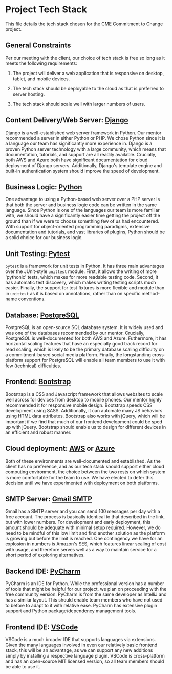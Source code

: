 # Project Tech Stack

This file details the tech stack chosen for the CME Commitment to Change project.

## General Constraints

Per our meeting with the client, our choice of tech stack is free so long as it meets the following requirements:

1. The project will deliver a web application that is responsive on desktop, tablet, and mobile devices.

2. The tech stack should be deployable to the cloud as that is preferred to server hosting.

3. The tech stack should scale well with larger numbers of users.

## Content Delivery/Web Server: [Django](https://www.djangoproject.com/start/overview/)

Django is a well-established web server framework in Python. Our mentor recommended a server in either Python or PHP. We chose Python since it is a language our team has significantly more experience in. Django is a proven Python server technology with a large community, which means that documentation, tutorials, and support are all readily available. Crucially, both AWS and Azure both have significant documentation for cloud deployment of Django servers. Additionally, Django's template engine and built-in authentication system should improve the speed of development.

## Business Logic: [Python](https://www.python.org/)

One advantage to using a Python-based web server over a PHP server is that both the server and business logic code can be written in the same language. Since Python is one of the languages our team is more familiar with, we should have a significantly easier time getting the project off the ground than if we were to choose something few of us had encountered. With support for object-oriented programming paradigms, extensive documentation and tutorials, and vast libraries of plugins, Python should be a solid choice for our business logic.

## Unit Testing: [Pytest](https://docs.pytest.org/en/7.4.x/)

`pytest` is a framework for unit tests in Python. It has three main advantages over the JUnit-style `unittest` module. First, it allows the writing of more 'pythonic' tests, which makes for more readable testing code. Second, it has automatic test discovery, which makes writing testing scripts much easier. Finally, the support for test fixtures is more flexible and module than in `unittest` as it is based on annotations, rather than on specific method-name conventions.

## Database: [PostgreSQL](https://www.postgresql.org/)

PostgreSQL is an open-source SQL database system. It is widely used and was one of the databases recommended by our mentor. Crucially, PostgreSQL is well-documented for both AWS and Azure. Futhermore, it has horizontal scaling features that have an especially good track record for read scaling, which is likely to be the primary database scaling difficulty on a commitment-based social media platform. Finally, the longstanding cross-platform support for PostgreSQL will enable all team members to use it with few (technical) difficulties.

## Frontend: [Bootstrap](https://getbootstrap.com/)

Bootstrap is a CSS and Javascript framework that allows websites to scale well across for devices from desktop to mobile phones. Our mentor highly recommended it for responsive mobile design. Bootstrap speeds CSS development using SASS. Additionally, it can automate many JS behaviors using HTML data attributes. Bootstrap also works with jQuery, which will be important if we find that much of our frontend development could be sped up with jQuery. Bootstrap should enable us to design for different devices in an efficient and robust manner.

## Cloud deployment: [AWS](https://aws.amazon.com/console/) or [Azure](https://azure.microsoft.com/en-us)

Both of these environments are well-documented and established. As the client has no preference, and as our tech stack should support either cloud computing environment, the choice between the two rests on which system is more comfortable for the team to use. We have elected to defer this decision until we have experimented with deployment on both platforms.

## SMTP Server: [Gmail SMTP](https://support.google.com/a/answer/176600?hl=en)

Gmail has a SMTP server and you can send 100 messages per day with a free account. The process is basically identical to that described in the link, but with lower numbers. For development and early deployment, this amount should be adequate with minimal setup required. However, we do need to be mindful of this low limit and find another solution as the platform is growing but before the limit is reached. One contingency we have for an explosion in numbers is Amazon's SES, which features linear scaling of cost with usage, and therefore serves well as a way to maintain service for a short period of exploring alternatives.

## Backend IDE: [PyCharm](https://www.jetbrains.com/pycharm/)

PyCharm is an IDE for Python. While the professional version has a number of tools that might be helpful for our project, we plan on proceeding with the free community version. PyCharm is from the same developer as IntelliJ and has a similar layout. This should enable team members who have not used to before to adapt to it with relative ease. PyCharm has extensive plugin support and Python package/dependency management tools.

## Frontend IDE: [VSCode](https://code.visualstudio.com/)

VSCode is a much broader IDE that supports languages via extensions. Given the many languages involved in even our relatively basic frontend stack, this will be an advantage, as we can support any new additions simply by installing a respective language plugin. VSCode is cross-platform and has an open-source MIT licensed version, so all team members should be able to use it.

